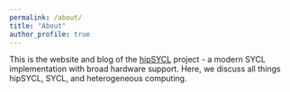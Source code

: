 ```yaml
---
permalink: /about/
title: "About"
author_profile: true
---
```


This is the website and blog of the [hipSYCL](https://github.com/illuhad/hipSYCL) project - a modern SYCL  implementation with broad hardware support. Here, we discuss all things hipSYCL, SYCL, and heterogeneous computing.
